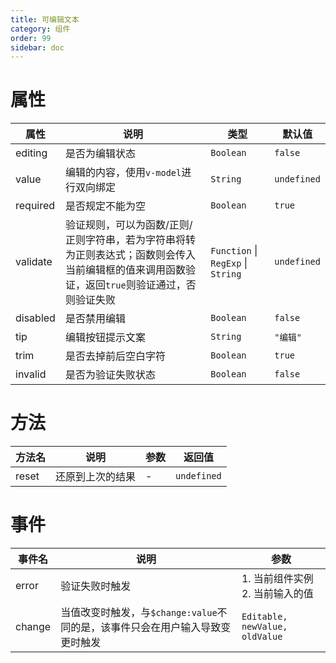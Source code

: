 ```yaml
---
title: 可编辑文本
category: 组件
order: 99 
sidebar: doc
---
```


# 属性

| 属性 | 说明 | 类型 | 默认值 |
| --- | --- | --- | --- |
| editing | 是否为编辑状态 | `Boolean` | `false` |
| value | 编辑的内容，使用`v-model`进行双向绑定 | `String` | `undefined` |
| required | 是否规定不能为空 | `Boolean` | `true` |
| validate | 验证规则，可以为函数/正则/正则字符串，若为字符串将转为正则表达式；函数则会传入当前编辑框的值来调用函数验证，返回`true`则验证通过，否则验证失败 | `Function` &#124; `RegExp` &#124; `String` | `undefined` |
| disabled | 是否禁用编辑 | `Boolean` | `false` |
| tip | 编辑按钮提示文案 | `String` | `"编辑"` |
| trim | 是否去掉前后空白字符 | `Boolean` | `true` |
| invalid | 是否为验证失败状态 | `Boolean` | `false` |

# 方法

| 方法名 | 说明 | 参数 | 返回值 |
| --- | --- | --- | --- |
| reset | 还原到上次的结果 | - | `undefined` |

# 事件

| 事件名 | 说明 | 参数 |
| --- | --- | --- |
| error | 验证失败时触发 | 1. 当前组件实例 <br /> 2. 当前输入的值 |
| change | 当值改变时触发，与`$change:value`不同的是，该事件只会在用户输入导致变更时触发 | `Editable, newValue, oldValue` |
